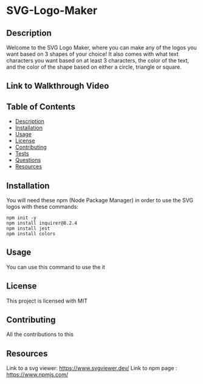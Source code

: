 # SVG-Logo-Maker

## Description
Welcome to the SVG Logo Maker, where you can make any of the logos you want based on 3 shapes of your choice! It also comes with what text characters you want based on at least 3 characters, the color of the text, and the color of the shape based on either a circle, triangle or square.

## Link to Walkthrough Video

## Table of Contents
 * [Description](#description)
 * [Installation](#installation)
 * [Usage](#usage)
 * [License](#license)
 * [Contributing](#contributing)
 * [Tests](#tests)
 * [Questions](#questions)
 * [Resources](#resources)

## Installation
You will need these npm (Node Package Manager) in order to use the SVG logos with these commands:
```
npm init -y
npm install inquirer@8.2.4
npm install jest
npm install colors
```
## Usage
You can use this command to use the it

## License
This project is licensed with MIT

## Contributing
All the contributions to this 



##

## Resources
Link to a svg viewer: https://www.svgviewer.dev/
Link to npm page : https://www.npmjs.com/

